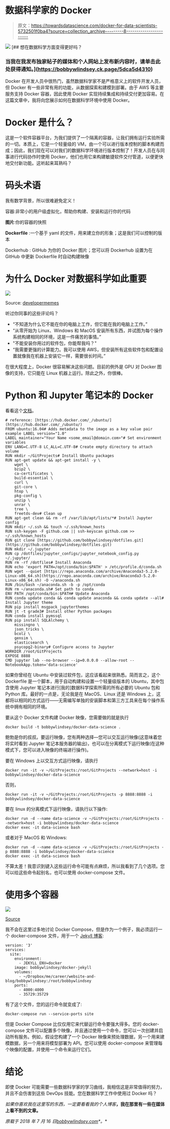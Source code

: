 # 数据科学家的 Docker

> 原文：<https://towardsdatascience.com/docker-for-data-scientists-5732501f0ba4?source=collection_archive---------8----------------------->

![](img/7adabcbf5584e8970b57fa883690a43b.png) [## 想在数据科学方面变得更好吗？

### 当我在我发布独家帖子的媒体和个人网站上发布新内容时，请单击此处获得通知。](https://bobbywlindsey.ck.page/5dca5d4310) 

Docker 在开发人员中很热门，虽然数据科学家不是严格意义上的软件开发人员，但 Docker 有一些非常有用的功能，从数据探索和建模到部署。由于 AWS 等主要服务支持 Docker 容器，因此使用 Docker 实现持续集成和持续交付更加容易。在这篇文章中，我将向您展示如何在数据科学环境中使用 Docker。

# Docker 是什么？

这是一个软件容器平台，为我们提供了一个隔离的容器，让我们拥有运行实验所需的一切。本质上，它是一个轻量级的 VM，由一个可以进行版本控制的脚本构建而成；因此，我们现在可以对我们的数据科学环境进行版本控制了！开发人员在与同事进行代码协作时使用 Docker，他们也用它来构建敏捷软件交付管道，以便更快地交付新功能。这听起来耳熟吗？

# 码头术语

我有数学背景，所以很难避免定义！

容器:非常小的用户级虚拟化，帮助你构建、安装和运行你的代码

**图片**:你的容器的快照

**Dockerfile** :一个基于 yaml 的文件，用来建立你的形象；这是我们可以控制的版本

Dockerhub : GitHub 为你的 Docker 图片；您可以将 Dockerhub 设置为在 GitHub 中更新 Dockerfile 时自动构建映像

# 为什么 Docker 对数据科学如此重要

![](img/4408443f0c6e31bb890e2d4c69896d50.png)

Source: [developermemes](http://www.developermemes.com/2013/12/13/worked-fine-dev-ops-problem-now/)

听过你同事的这些评论吗？

*   “不知道为什么它不能在你的电脑上工作，但它能在我的电脑上工作。”
*   “从零开始为 Linux、Windows 和 MacOS 安装所有东西，并试图为每个操作系统构建相同的环境，这是一件痛苦的事情。”
*   "不能安装你用过的软件包，你能帮我吗？"
*   “我需要更强的计算能力。我可以使用 AWS，但安装所有这些软件包和配置设置就像我在机器上安装它一样，需要很长时间。”

在很大程度上，Docker 很容易解决这些问题。目前的例外是 GPU 对 Docker 图像的支持，它只能在 Linux 机器上运行。除此之外，你很棒。

# Python 和 Jupyter 笔记本的 Docker

看看这个[文档](https://github.com/bobbywlindsey/docker-data-science/blob/master/Dockerfile)。

```
# reference: [https://hub.docker.com/_/ubuntu/](https://hub.docker.com/_/ubuntu/)
FROM ubuntu:16.04# Adds metadata to the image as a key value pair example LABEL version="1.0"
LABEL maintainer="Your Name <some_email@domain.com>"# Set environment variables
ENV LANG=C.UTF-8 LC_ALL=C.UTF-8# Create empty directory to attach volume
RUN mkdir ~/GitProjects# Install Ubuntu packages
RUN apt-get update && apt-get install -y \
    wget \
    bzip2 \
    ca-certificates \
    build-essential \
    curl \
    git-core \
    htop \
    pkg-config \
    unzip \
    unrar \
    tree \
    freetds-dev# Clean up
RUN apt-get clean && rm -rf /var/lib/apt/lists/*# Install Jupyter config
RUN mkdir ~/.ssh && touch ~/.ssh/known_hosts
RUN ssh-keygen -F github.com || ssh-keyscan github.com >> ~/.ssh/known_hosts
RUN git clone [https://github.com/bobbywlindsey/dotfiles.git](https://github.com/bobbywlindsey/dotfiles.git)
RUN mkdir ~/.jupyter
RUN cp /dotfiles/jupyter_configs/jupyter_notebook_config.py ~/.jupyter/
RUN rm -rf /dotfiles# Install Anaconda
RUN echo 'export PATH=/opt/conda/bin:$PATH' > /etc/profile.d/conda.sh
RUN wget --quiet [https://repo.anaconda.com/archive/Anaconda3-5.2.0-Linux-x86_64.sh](https://repo.anaconda.com/archive/Anaconda3-5.2.0-Linux-x86_64.sh) -O ~/anaconda.sh
RUN /bin/bash ~/anaconda.sh -b -p /opt/conda
RUN rm ~/anaconda.sh# Set path to conda
ENV PATH /opt/conda/bin:$PATH# Update Anaconda
RUN conda update conda && conda update anaconda && conda update --all# Install Jupyter theme
RUN pip install msgpack jupyterthemes
RUN jt -t grade3# Install other Python packages
RUN conda install pymssql
RUN pip install SQLAlchemy \
    missingno \
    json_tricks \
    bcolz \
    gensim \
    elasticsearch \
    psycopg2-binary# Configure access to Jupyter
WORKDIR /root/GitProjects
EXPOSE 8888
CMD jupyter lab --no-browser --ip=0.0.0.0 --allow-root --NotebookApp.token='data-science'
```

如果你曾经在 Ubuntu 中安装过软件包，这应该看起来很熟悉。简而言之，这个 Dockerfile 是一个脚本，用于自动构建和设置一个轻量级版本的 Ubuntu，其中包含使用 Jupyter 笔记本进行[我的]数据科学探索所需的所有必要的 Ubuntu 包和 Python 库。最好的一点是，无论我是在 MacOS、Linux 还是 Windows 上，这都将以相同的方式运行——无需编写单独的安装脚本和第三方工具来在每个操作系统中拥有相同的环境。

要从这个 Docker 文件构建 Docker 映像，您需要做的就是执行

```
docker build -t bobbywlindsey/docker-data-science .
```

鲍勃是你的叔叔。要运行映像，您有两种选择—您可以交互运行映像(这意味着您将实时看到 Jupyter 笔记本服务器的输出)，也可以在分离模式下运行映像(在这种模式下，您可以进入映像的终端进行操作)。

要在 Windows 上以交互方式运行映像，请执行

```
docker run -it -v ~/GitProjects:/root/GitProjects --network=host -i bobbywlindsey/docker-data-science
```

否则，

```
docker run -it -v ~/GitProjects:/root/GitProjects -p 8888:8888 -i bobbywlindsey/docker-data-science
```

要在 linux 的分离模式下运行映像，请执行以下操作:

```
docker run -d --name data-science -v ~/GitProjects:/root/GitProjects --network=host -i bobbywlindsey/docker-data-science
docker exec -it data-science bash
```

或者对于 MacOS 和 Windows:

```
docker run -d --name data-science -v ~/GitProjects:/root/GitProjects -p 8888:8888 -i bobbywlindsey/docker-data-science
docker exec -it data-science bash
```

不算太差！我意识到键入这些运行命令可能有点麻烦，所以我看到了几个选项。您可以给这些命令起别名，也可以使用 docker-compose 文件。

# 使用多个容器

![](img/c032f13efe77fe1a4ade636c42af04a9.png)

[Source](https://www.google.com/url?sa=i&source=images&cd=&cad=rja&uact=8&ved=2ahUKEwi4trnPp6TcAhVQKawKHfayAKwQjxx6BAgBEAI&url=https%3A%2F%2Fhub.docker.com%2Fr%2Fmonitoringartist%2Fdocker-killer%2F&psig=AOvVaw23qhvR2c-y1jCPiPCErl4a&ust=1531854164638537)

我不会在这里过多地讨论 Docker Compose，但是作为一个例子，我必须运行一个 docker-compose 文件，用于一个 [Jekyll 博客](https://github.com/bobbywlindsey/docker-jekyll):

```
version: '3'
services:
  site:
    environment:
      - JEKYLL_ENV=docker
    image: bobbywlindsey/docker-jekyll
    volumes:
      - ~/Dropbox/me/career/website-and-blog/bobbywlindsey:/root/bobbywlindsey
    ports:
      - 4000:4000
      - 35729:35729
```

有了这个文件，您的运行命令就变成了:

```
docker-compose run --service-ports site
```

但是 Docker Compose 比仅仅用它来代替运行命令要强大得多。您的 docker-compose 文件可以配置多个映像，并且通过使用一个命令，您可以一次创建并启动所有服务。例如，假设您构建了一个 Docker 映像来预处理数据，另一个用来建模数据，另一个用来将模型部署为 API。您可以使用 docker-compose 来管理每个映像的配置，并使用一个命令来运行它们。

# 结论

即使 Docker 可能需要一些数据科学家的学习曲线，我相信这是非常值得的努力，并且不会伤害到这些 DevOps 技能。您在数据科学工作中使用过 Docker 吗？

*如果你喜欢我在这里写的东西，一定要看看我的个人博客*[](https://bobbywlindsey.com)**，我在那里有一些在媒体上看不到的文章。**

**原载于 2018 年 7 月 16 日*[*bobbywlindsey.com*](https://www.bobbywlindsey.com/2018/07/16/docker-for-data-scientists/)*。**